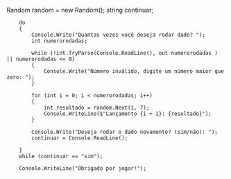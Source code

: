 Random random = new Random();
        string continuar;

        do
        {
            Console.Write("Quantas vezes você deseja rodar dado? ");
            int numerorodadas;
            
            while (!int.TryParse(Console.ReadLine(), out numerorodadas ) || numerorodadas <= 0)
            {
                Console.Write("Número inválido, digite um número maior que zero: ");
            }

            for (int i = 0; i < numerorodadas; i++)
            {
                int resultado = random.Next(1, 7); 
                Console.WriteLine($"Lançamento {i + 1}: {resultado}");
            }

            Console.Write("Deseja rodar o dado novamente? (sim/não): ");
            continuar = Console.ReadLine();

        } 
		while (continuar == "sim");

        Console.WriteLine("Obrigado por jogar!"); 
